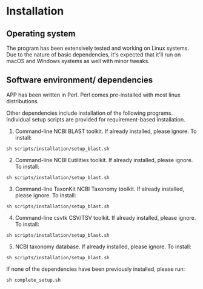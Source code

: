 # Installation

## Operating system

The program has been extensively tested and working on Linux systems. Due to the nature of basic dependencies, it's expected that it'll run on macOS and Windows systems as well with minor tweaks.

##  Software environment/ dependencies
 APP has been written in Perl. Perl comes pre-installed with most linux distributions. 
 
 Other dependencies include installation of the following programs. Individual setup scripts are provided for requirement-based installation.
  
 1. Command-line NCBI BLAST toolkit. If already installed, please ignore. To install: 
 ```
sh scripts/installation/setup_blast.sh
```
 2. Command-line NCBI Eutilities toolkit. If already installed, please ignore. To install: 
 ```
sh scripts/installation/setup_blast.sh
```
 
 3. Command-line TaxonKit NCBI Taxonomy toolkit. If already installed, please ignore. To install: 
 ```
sh scripts/installation/setup_blast.sh
```
 4. Command-line csvtk CSV/TSV toolkit. If already installed, please ignore. To install: 
 ```
sh scripts/installation/setup_blast.sh
```
 5. NCBI taxonomy database. If already installed, please ignore. To install: 
 ```
sh scripts/installation/setup_blast.sh
```


If none of the dependencies have been previously installed, please run: 

```
sh complete_setup.sh
```



